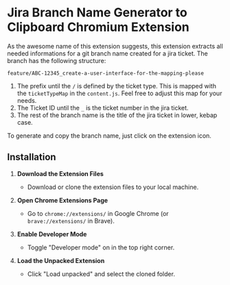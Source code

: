 # Jira Branch Name Generator to Clipboard Chromium Extension

As the awesome name of this extension suggests, this extension extracts all needed informations for a git branch name created for a jira ticket. The branch has the following structure:

`feature/ABC-12345_create-a-user-interface-for-the-mapping-please`

1. The prefix until the `/` is defined by the ticket type. This is mapped with the `ticketTypeMap` in the `content.js`. Feel free to adjust this map for your needs.
2. The Ticket ID until the `_` is the ticket number in the jira ticket.
3. The rest of the branch name is the title of the jira ticket in lower, kebap case.

To generate and copy the branch name, just click on the extension icon.

## Installation

1. **Download the Extension Files**
   - Download or clone the extension files to your local machine.

2. **Open Chrome Extensions Page**
   - Go to `chrome://extensions/` in Google Chrome (or `brave://extensions/` in Brave).

3. **Enable Developer Mode**
   - Toggle "Developer mode" on in the top right corner.

4. **Load the Unpacked Extension**
   - Click "Load unpacked" and select the cloned folder.